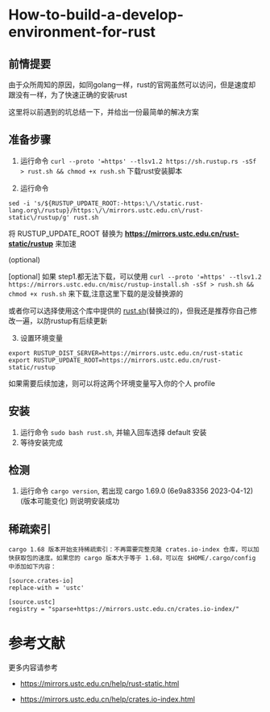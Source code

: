 # How-to-build-a-develop-environment-for-rust

## 前情提要

由于众所周知的原因，如同golang一样，rust的官网虽然可以访问，但是速度却跟没有一样，为了快速正确的安装rust

这里将以前遇到的坑总结一下，并给出一份最简单的解决方案

## 准备步骤

1. 运行命令 `curl --proto '=https' --tlsv1.2 https://sh.rustup.rs -sSf > rust.sh && chmod +x rush.sh` 下载rust安装脚本

2. 运行命令

```
sed -i 's/${RUSTUP_UPDATE_ROOT:-https:\/\/static.rust-lang.org\/rustup}/https:\/\/mirrors.ustc.edu.cn\/rust-static\/rustup/g' rust.sh
```

将 RUSTUP_UPDATE_ROOT 替换为 **https://mirrors.ustc.edu.cn/rust-static/rustup** 来加速

(optional)

[optional] 如果 step1.都无法下载，可以使用 `curl --proto '=https' --tlsv1.2 https://mirrors.ustc.edu.cn/misc/rustup-install.sh -sSf > rush.sh && chmod +x rush.sh` 来下载,注意这里下载的是没替换源的

或者你可以选择使用这个库中提供的 [rust.sh](https://github.com/chanchancl/How-to-build-a-develop-environment-for-rust/blob/main/rust.sh)(替换过的)，但我还是推荐你自己修改一遍，以防rustup有后续更新

3. 设置环境变量

```
export RUSTUP_DIST_SERVER=https://mirrors.ustc.edu.cn/rust-static
export RUSTUP_UPDATE_ROOT=https://mirrors.ustc.edu.cn/rust-static/rustup
```

如果需要后续加速，则可以将这两个环境变量写入你的个人 profile

## 安装

1. 运行命令 `sudo bash rust.sh`, 并输入回车选择 default 安装
2. 等待安装完成

## 检测

1. 运行命令 `cargo version`, 若出现 cargo 1.69.0 (6e9a83356 2023-04-12) (版本可能变化) 则说明安装成功

## 稀疏索引

```
cargo 1.68 版本开始支持稀疏索引：不再需要完整克隆 crates.io-index 仓库，可以加快获取包的速度。如果您的 cargo 版本大于等于 1.68，可以在 $HOME/.cargo/config 中添加如下内容：

[source.crates-io]
replace-with = 'ustc'

[source.ustc]
registry = "sparse+https://mirrors.ustc.edu.cn/crates.io-index/"
```

# 参考文献

更多内容请参考

* https://mirrors.ustc.edu.cn/help/rust-static.html

* https://mirrors.ustc.edu.cn/help/crates.io-index.html
